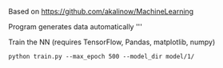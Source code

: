 Based on https://github.com/akalinow/MachineLearning


Program generates data automatically
'''

Train the NN (requires TensorFlow, Pandas, matplotlib, numpy)
```
python train.py --max_epoch 500 --model_dir model/1/
```


